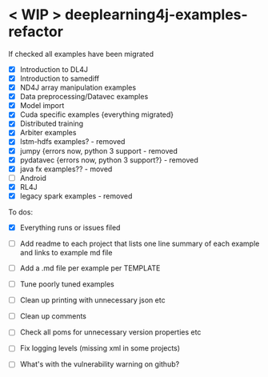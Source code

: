 # < WIP > deeplearning4j-examples-refactor

If checked all examples have been migrated
- [X] Introduction to DL4J
- [X] Introduction to samediff
- [X] ND4J array manipulation examples
- [X] Data preprocessing/Datavec examples 
- [X] Model import
- [X] Cuda specific examples {everything migrated}
- [X] Distributed training
- [X] Arbiter examples
- [X] lstm-hdfs examples? - removed
- [X] jumpy {errors now, python 3 support - removed
- [X] pydatavec {errors now, python 3 support?} - removed
- [X] java fx examples?? - moved
- [ ] Android
- [X] RL4J
- [X] legacy spark examples - removed

To dos: 
- [X] Everything runs or issues filed
- [ ] Add readme to each project that lists one line summary of each example and links to example md file
- [ ] Add a .md file per example per TEMPLATE
- [ ] Tune poorly tuned examples
- [ ] Clean up printing with unnecessary json etc
- [ ] Clean up comments
- [ ] Check all poms for unnecessary version properties etc
- [ ] Fix logging levels (missing xml in some projects)
- [ ] What's with the vulnerability warning on github?

